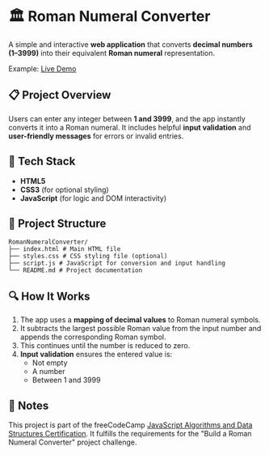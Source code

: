 # 🏛️ Roman Numeral Converter

A simple and interactive **web application** that converts **decimal numbers (1–3999)** into their equivalent **Roman numeral** representation.

Example: [Live Demo](https://roman-numeral-converter-red-nine.vercel.app/)


## 📋 Project Overview

Users can enter any integer between **1 and 3999**, and the app instantly converts it into a Roman numeral. It includes helpful **input validation** and **user-friendly messages** for errors or invalid entries.


## 🔧 Tech Stack

- **HTML5**
- **CSS3** (for optional styling)
- **JavaScript** (for logic and DOM interactivity)


## 📁 Project Structure
```
RomanNumeralConverter/
├── index.html # Main HTML file
├── styles.css # CSS styling file (optional)
├── script.js # JavaScript for conversion and input handling
└── README.md # Project documentation
```


## 🔍 How It Works

1. The app uses a **mapping of decimal values** to Roman numeral symbols.
2. It subtracts the largest possible Roman value from the input number and appends the corresponding Roman symbol.
3. This continues until the number is reduced to zero.
4. **Input validation** ensures the entered value is:
   - Not empty  
   - A number  
   - Between 1 and 3999


## 📌 Notes

This project is part of the freeCodeCamp [JavaScript Algorithms and Data Structures Certification](https://www.freecodecamp.org/certification/DenXDev/javascript-algorithms-and-data-structures-v8).
It fulfills the requirements for the "Build a Roman Numeral Converter" project challenge.
